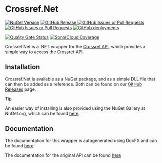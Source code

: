 # Crossref.Net
[![NuGet Version](https://img.shields.io/nuget/v/Crossref.Net)](https://www.nuget.org/packages/Crossref.Net/)
[![GitHub Release](https://img.shields.io/github/v/release/team-golfslag/Crossref.Net?label=GitHub%20Release)
](https://github.com/team-golfslag/Crossref.Net/releases)
[![GitHub Issues or Pull Requests](https://img.shields.io/github/issues/team-golfslag/Crossref.Net)](https://github.com/team-golfslag/Crossref.Net/issues)
[![GitHub Issues or Pull Requests](https://img.shields.io/github/issues-pr/team-golfslag/Crossref.Net)](https://github.com/team-golfslag/Crossref.Net/pulls)
[![GitHub deployments](https://img.shields.io/github/deployments/team-golfslag/Crossref.Net/github-pages?label=docfx)
](https://team-golfslag.github.io/Crossref.Net/)

[![Quality Gate Status](https://sonarcloud.io/api/project_badges/measure?project=team-golfslag_Crossref.Net&metric=alert_status)](https://sonarcloud.io/project/overview?id=team-golfslag_Crossref.Net)
[![SonarCloud Coverage](https://sonarcloud.io/api/project_badges/measure?project=team-golfslag_Crossref.Net&metric=coverage)](https://sonarcloud.io/project/overview?id=team-golfslag_Crossref.Net)

Crossref.Net is a .NET wrapper for the [Crossref API](https://api.crossref.org/), which provides a simple way to access the Crossref API.

## Installation
Crossref.Net is available as a NuGet package, and as a simple DLL file that can then be added as a reference.
Both can be found on our [GitHub Releases](https://github.com/team-golfslag/Crossref.Net/releases) page.

> [!TIP]
> An easier way of installing is also provided using the NuGet Gallery at NuGet.org, which can be found [here](https://www.nuget.org/packages/Crossref.Net/).

## Documentation
The documentation for this wrapper is autogenerated using DocFX and can be found [here](https://team-golfslag.github.io/Crossref.Net/).

The documentation for the original API can be found [here](https://api.crossref.org/swagger-ui/index.html)